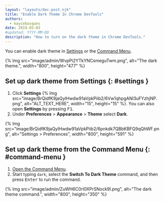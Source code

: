 ```yaml
---
layout: "layouts/doc-post.njk"
title: "Enable Dark Theme In Chrome DevTools"
authors:
  - kaycebasques
date: 2019-05-03
#updated: YYYY-MM-DD
description: "How to turn on the dark theme in Chrome DevTools."
---
```


You can enable dark theme in [Settings][1] or the [Command Menu][2].

{% Img src="image/admin/WvpPi2YTkYNCsmeguTwm.png", alt="The dark theme.", width="800", height="477" %}

## Set up dark theme from Settings {: #settings }

1.  Click **Settings** {% Img src="image/BrQidfK9jaQyIHwdw91aVpkPiib2/6Vw1qhpgANl3uFYzhjNP.png", alt="ALT_TEXT_HERE", width="15", height="15" %}.
    You can also open **Settings** by pressing <kbd>F1</kbd>.
2.  Under **Preferences** > **Appearance** > **Theme** select **Dark**.

{% Img src="image/BrQidfK9jaQyIHwdw91aVpkPiib2/6pnkdk7QBbKBFQ9qQhWF.png", alt="Settings > Preferences", width="800", height="591" %}

## Set up dark theme from the Command Menu {: #command-menu }

1.  [Open the Command Menu][3].
2.  Start typing `dark`, select the **Switch To Dark Theme** command, and then press
    <kbd>Enter</kbd> to run the command.

{% Img src="image/admin/ZuWH6C0rI0XPrSNock9l.png", alt="The dark theme command.", width="800", height="350" %}

[1]: #settings
[2]: #commandmenu
[3]: /web/tools/chrome-devtools/command-menu
